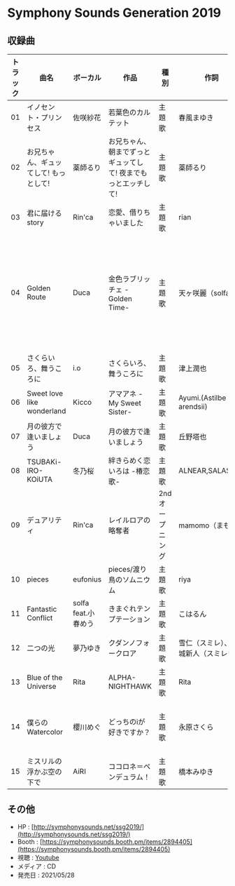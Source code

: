 # Symphony Sounds Generation 2019

## 収録曲

| トラック | 曲名 | ボーカル | 作品 | 種別 | 作詞 | 作曲 | 編曲 | その他 | 年 |
|---|---|---|---|---|---|---|---|---|---|
| 01 | イノセント・プリンセス | 佐咲紗花 | 若葉色のカルテット | 主題歌 | 春風まゆき | 椎名俊介 | 椎名俊介 | Sound Produced by Angel Note | 2019 |
| 02 | お兄ちゃん、ギュッてして! もっとして! | 薬師るり | お兄ちゃん、朝までずっとギュッてして! 夜までもっとエッチして! | 主題歌 | 薬師るり | 薬師るり | 根本克則（KParaMUSIC） |  | 2019 |
| 03 | 君に届けるstory | Rin'ca | 恋愛、借りちゃいました | 主題歌 | rian | rian | 山下航生（doubleeleven) |  | 2019 |
| 04 | Golden Route | Duca | 金色ラブリッチェ -Golden Time- | 主題歌 | 天ヶ咲麗（solfa) | ウミガメ | ウミガメ | Guitar：池木 紗々<br>Bass：くりーむぱい太郎<br>Drums：ニップル二郎<br>Organ/Other Instruments：ウミガメ<br>Mix/Mastering：神灼爺 | 2019 |
| 05 | さくらいろ、舞うころに | i.o | さくらいろ、舞うころに | 主題歌 | 津上潤也 | 津上潤也 | レインメーカー |  | 2019 |
| 06 | Sweet love like wonderland | Kicco | アマアネ -My Sweet Sister- | 主題歌 | Ayumi.(Astilbe × arendsii) | 湊賀久 from STRIKERS | 湊賀久 from STRIKERS |  | 2019 |
| 07 | 月の彼方で逢いましょう | Duca | 月の彼方で逢いましょう | 主題歌 | 丘野塔也 | どんまる |  |  | 2019 |
| 08 | TSUBAKi-IRO-KOiUTA | 冬乃桜 | 絆きらめく恋いろは -椿恋歌- | 主題歌 | ALNEAR,SALASALA | ALNEAR | ALNEAR |  | 2019 |
| 09 | デュアリティ | Rin'ca | レイルロアの略奪者 | 2ndオープニング | mamomo（まもも） | mamomo（まもも） | mamomo（まもも） |  | 2019 |
| 10 | pieces | eufonius | pieces/渡り鳥のソムニウム | 主題歌 | riya | 菊地 創 | 菊地 創 | 制作ディレクション：SONO MAKERS | 2019 |
| 11 | Fantastic Conflict | solfa feat.小春めう | きまぐれテンプテーション | 主題歌 | こはるん | こはるん | こはるん |  | 2019 |
| 12 | 二つの光 | 夢乃ゆき | クダンノフォークロア | 主題歌 | 雪仁（スミレ）、水城新人（スミレ） | 水城新人（スミレ） | 水城新人（スミレ） |  | 2019 |
| 13 | Blue of the Universe | Rita | ALPHA-NIGHTHAWK | 主題歌 | Rita | 松本慎一郎 | 松本慎一郎 |  | 2019 |
| 14 | 僕らのWatercolor | 櫻川めぐ | どっちのiが好きですか？ | 主題歌 | 永原さくら | アルベニス・ジョルダーニ / しっぽり虎太郎 | アルベニス・ジョルダーニ | 音楽制作：SONO MAKERS | 2019 |
| 15 | ミスリルの浮かぶ空の下で | AiRI | ココロネ＝ペンデュラム！ | 主題歌 | 橋本みゆき | 宮崎京一、Yo-Hey | 飯田涼太 |  | 2019 |

## その他

- HP : [http://symphonysounds.net/ssg2019/](http://symphonysounds.net/ssg2019/)
- Booth : [https://symphonysounds.booth.pm/items/2894405](https://symphonysounds.booth.pm/items/2894405)
- 視聴 : [Youtube](https://youtu.be/GKp5MYT8dIM)
- メディア : CD
- 発売日 : 2021/05/28
